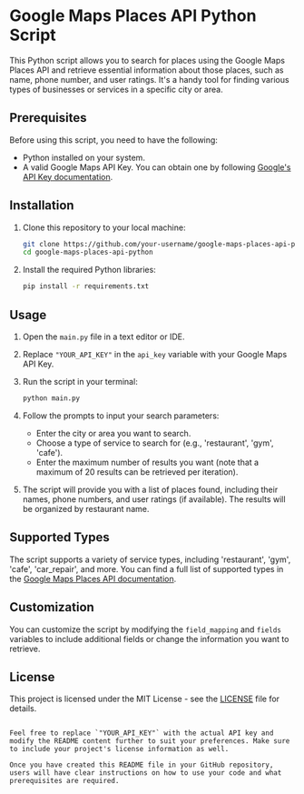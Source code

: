 # Google Maps Places API Python Script

This Python script allows you to search for places using the Google Maps Places API and retrieve essential information about those places, such as name, phone number, and user ratings. It's a handy tool for finding various types of businesses or services in a specific city or area.

## Prerequisites

Before using this script, you need to have the following:

- Python installed on your system.
- A valid Google Maps API Key. You can obtain one by following [Google's API Key documentation](https://developers.google.com/maps/gmp-get-started#enable-apis).

## Installation

1. Clone this repository to your local machine:

   ```bash
   git clone https://github.com/your-username/google-maps-places-api-python.git
   cd google-maps-places-api-python
   ```

2. Install the required Python libraries:

   ```bash
   pip install -r requirements.txt
   ```

## Usage

1. Open the `main.py` file in a text editor or IDE.

2. Replace `"YOUR_API_KEY"` in the `api_key` variable with your Google Maps API Key.

3. Run the script in your terminal:

   ```bash
   python main.py
   ```

4. Follow the prompts to input your search parameters:
   - Enter the city or area you want to search.
   - Choose a type of service to search for (e.g., 'restaurant', 'gym', 'cafe').
   - Enter the maximum number of results you want (note that a maximum of 20 results can be retrieved per iteration).

5. The script will provide you with a list of places found, including their names, phone numbers, and user ratings (if available). The results will be organized by restaurant name.

## Supported Types

The script supports a variety of service types, including 'restaurant', 'gym', 'cafe', 'car_repair', and more. You can find a full list of supported types in the [Google Maps Places API documentation](https://developers.google.com/maps/documentation/places/web-service/supported_types).

## Customization

You can customize the script by modifying the `field_mapping` and `fields` variables to include additional fields or change the information you want to retrieve.

## License

This project is licensed under the MIT License - see the [LICENSE](LICENSE) file for details.
```

Feel free to replace `"YOUR_API_KEY"` with the actual API key and modify the README content further to suit your preferences. Make sure to include your project's license information as well.

Once you have created this README file in your GitHub repository, users will have clear instructions on how to use your code and what prerequisites are required.
